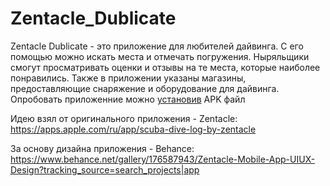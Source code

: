 # Zentacle_Dublicate
Zentacle Dublicate - это приложение для любителей дайвинга. С его помощью можно искать места и отмечать погружения. Ныряльщики смогут просматривать оценки и отзывы на те места, которые наиболее понравились. Также в приложении указаны магазины, предоставляющие снаряжение и оборудование для дайвинга. Опробовать приложенние можно [установив](https://github.com/ryokoSya79/Zentacle_Dublicate/tree/main/APK) APK файл

Идею взял от оригинального приложения - Zentacle: https://apps.apple.com/ru/app/scuba-dive-log-by-zentacle

За основу дизайна приложения - Behance: https://www.behance.net/gallery/176587943/Zentacle-Mobile-App-UIUX-Design?tracking_source=search_projects|app
